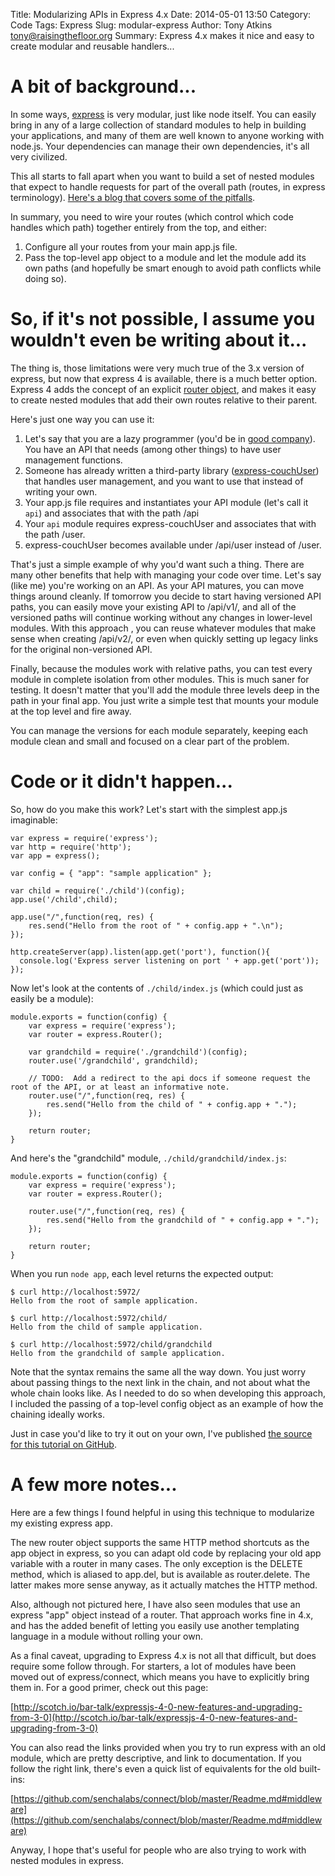 Title: Modularizing APIs in Express 4.x
Date: 2014-05-01 13:50
Category: Code
Tags: Express
Slug: modular-express
Author: Tony Atkins <tony@raisingthefloor.org>
Summary: Express 4.x makes it nice and easy to create modular and reusable handlers...

# A bit of background...

In some ways, [express](http://expressjs.com/) is very modular, just like node itself.  You can easily bring in any of a large collection of standard modules to help in building your applications, and many of them are well known to anyone working with node.js.  Your dependencies can manage their own dependencies, it's all very civilized.

This all starts to fall apart when you want to build a set of nested modules that expect to handle requests for part of the overall path (routes, in express terminology). [Here's a blog that covers some of the pitfalls](http://justjs.com/posts/creating-reusable-express-modules-with-their-own-routes-views-and-static-assets).

In summary, you need to wire your routes (which control which code handles which path) together entirely from the top, and either:

1. Configure all your routes from your main app.js file.
2. Pass the top-level app object to a module and let the module add its own paths (and hopefully be smart enough to avoid path conflicts while doing so).

# So, if it's not possible, I assume you wouldn't even be writing about it...

The thing is, those limitations were very much true of the 3.x version of express, but now that express 4 is available, there is a much better option.  Express 4 adds the concept of an explicit [router object](http://expressjs.com/4x/api.html#router), and makes it easy to create nested modules that add their own routes relative to their parent.

Here's just one way you can use it:

1. Let's say that you are a lazy programmer (you'd be in [good company](http://threevirtues.com/)).  You have an API that needs (among other things) to have user management functions.
2. Someone has already written a third-party library ([express-couchUser](https://github.com/twilson63/express-couchUser)) that handles user management, and you want to use that instead of writing your own.
3. Your app.js file requires and instantiates your API module (let's call it `api`) and associates that with the path /api
4. Your `api` module requires express-couchUser and associates that with the path /user.
5. express-couchUser becomes available under /api/user instead of /user.

That's just a simple example of why you'd want such a thing.  There are many other benefits that help with managing your code over time. Let's say (like me) you're working on an API.  As your API matures, you can move things around cleanly.  If tomorrow you decide to start having versioned API paths, you can easily move your existing API to /api/v1/, and all of the versioned paths will continue working without any changes in lower-level modules.  With this approach , you can reuse whatever modules that make sense when creating /api/v2/, or even when quickly setting up legacy links for the original non-versioned API.

Finally, because the modules work with relative paths, you can test every module in complete isolation from other modules.  This is much saner for testing.  It doesn't matter that you'll add the module three levels deep in the path in your final app.  You just write a simple test that mounts your module at the top level and fire away.

You can manage the versions for each module separately, keeping each module clean and small and focused on a clear part of the problem.

# Code or it didn't happen...

So, how do you make this work?  Let's start with the simplest app.js imaginable:

    var express = require('express');
    var http = require('http');
    var app = express();

    var config = { "app": "sample application" };

    var child = require('./child')(config);
    app.use('/child',child);

    app.use("/",function(req, res) {
        res.send("Hello from the root of " + config.app + ".\n");
    });

    http.createServer(app).listen(app.get('port'), function(){
      console.log('Express server listening on port ' + app.get('port'));
    });


Now let's look at the contents of `./child/index.js` (which could just as easily be a module):

    module.exports = function(config) {
        var express = require('express');
        var router = express.Router();

        var grandchild = require('./grandchild')(config);
        router.use('/grandchild', grandchild);

        // TODO:  Add a redirect to the api docs if someone request the root of the API, or at least an informative note.
        router.use("/",function(req, res) {
            res.send("Hello from the child of " + config.app + ".");
        });

        return router;
    }

And here's the "grandchild" module, `./child/grandchild/index.js`:

    module.exports = function(config) {
        var express = require('express');
        var router = express.Router();

        router.use("/",function(req, res) {
            res.send("Hello from the grandchild of " + config.app + ".");
        });

        return router;
    }

When you run `node app`, each level returns the expected output:

    $ curl http://localhost:5972/
    Hello from the root of sample application.

    $ curl http://localhost:5972/child/
    Hello from the child of sample application.

    $ curl http://localhost:5972/child/grandchild
    Hello from the grandchild of sample application.

Note that the syntax remains the same all the way down.  You just worry about passing things to the next link in the chain, and not about what the whole chain looks like.  As I needed to do so when developing this approach, I included the passing of a top-level config object as an example of how the chaining ideally works.

Just in case you'd like to try it out on your own, I've published [the source for this tutorial on GitHub](https://github.com/the-t-in-rtf/express-module-tutorial).

# A few more notes...

Here are a few things I found helpful in using this technique to modularize my existing express app.

The new router object supports the same HTTP method shortcuts as the app object in express, so you can adapt old code by replacing your old app variable with a router in many cases.  The only exception is the DELETE method, which is aliased to app.del, but is available as router.delete.  The latter makes more sense anyway, as it actually matches the HTTP method.

Also, although not pictured here, I have also seen modules that use an express "app" object instead of a router.  That approach works fine in 4.x, and has the added benefit of letting you easily use another templating language in a module without rolling your own.

As a final caveat, upgrading to Express 4.x is not all that difficult, but does require some follow through.  For starters, a lot of modules have been moved out of express/connect, which means you have to explicitly bring them in.  For a good primer, check out this page:

[http://scotch.io/bar-talk/expressjs-4-0-new-features-and-upgrading-from-3-0](http://scotch.io/bar-talk/expressjs-4-0-new-features-and-upgrading-from-3-0)

 You can also read the links provided when you try to run express with an old module, which are pretty descriptive, and link to documentation.  If you follow the right link, there's even a quick list of equivalents for the old built-ins:

[https://github.com/senchalabs/connect/blob/master/Readme.md#middleware](https://github.com/senchalabs/connect/blob/master/Readme.md#middleware)

 Anyway, I hope that's useful for people who are also trying to work with nested modules in express.

